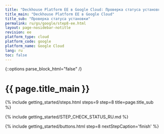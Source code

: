 ```yaml
---
title: "Deckhouse Platform EE в Google Cloud: Проверка статуса установки"
title_main: "Deckhouse Platform EE в Google Cloud"
title_sub: "Проверка статуса установки"
permalink: ru/gs/google/step8-ee.html
layout: page-nosidebar-notitle
revision: ee
platform_type: cloud
platform_code: google
platform_name: Google Cloud
lang: ru
toc: false
---
```


<link rel="stylesheet" type="text/css" href='{{ assets["getting-started.css"].digest_path }}' />

{::options parse_block_html="false" /}

<h1 class="docs__title">{{ page.title_main }}</h1>
{% include getting_started/steps.html steps=9 step=8 title=page.title_sub %}

{% include getting_started/STEP_CHECK_STATUS_RU.md %}

{% include getting_started/buttons.html step=8 nextStepCaption='finish' %}


